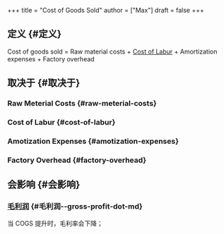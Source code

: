 +++
title = "Cost of Goods Sold"
author = ["Max"]
draft = false
+++

## 定义 {#定义}

Cost of goods sold = Raw material costs + [Cost of Labur](cost-of-labor.md) + Amortization expenses + Factory overhead


## 取决于 {#取决于}


### Raw Meterial Costs {#raw-meterial-costs}


### Cost of Labur {#cost-of-labur}


### Amotization Expenses {#amotization-expenses}


### Factory Overhead {#factory-overhead}


## 会影响 {#会影响}


### [毛利润](gross-profit.md) {#毛利润--gross-profit-dot-md}

当 COGS 提升时，毛利率会下降；
